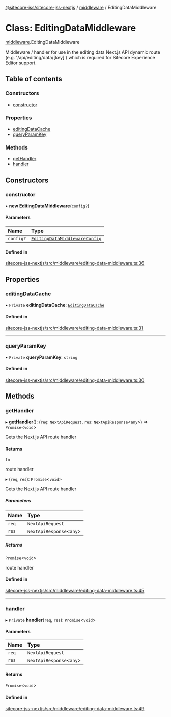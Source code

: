 [@sitecore-jss/sitecore-jss-nextjs](../README.md) / [middleware](../modules/middleware.md) / EditingDataMiddleware

# Class: EditingDataMiddleware

[middleware](../modules/middleware.md).EditingDataMiddleware

Middleware / handler for use in the editing data Next.js API dynamic route (e.g. '/api/editing/data/[key]')
which is required for Sitecore Experience Editor support.

## Table of contents

### Constructors

- [constructor](middleware.EditingDataMiddleware.md#constructor)

### Properties

- [editingDataCache](middleware.EditingDataMiddleware.md#editingdatacache)
- [queryParamKey](middleware.EditingDataMiddleware.md#queryparamkey)

### Methods

- [getHandler](middleware.EditingDataMiddleware.md#gethandler)
- [handler](middleware.EditingDataMiddleware.md#handler)

## Constructors

### constructor

• **new EditingDataMiddleware**(`config?`)

#### Parameters

| Name | Type |
| :------ | :------ |
| `config?` | [`EditingDataMiddlewareConfig`](../interfaces/middleware.EditingDataMiddlewareConfig.md) |

#### Defined in

[sitecore-jss-nextjs/src/middleware/editing-data-middleware.ts:36](https://github.com/Sitecore/jss/blob/695577da/packages/sitecore-jss-nextjs/src/middleware/editing-data-middleware.ts#L36)

## Properties

### editingDataCache

• `Private` **editingDataCache**: [`EditingDataCache`](../interfaces/middleware.EditingDataCache.md)

#### Defined in

[sitecore-jss-nextjs/src/middleware/editing-data-middleware.ts:31](https://github.com/Sitecore/jss/blob/695577da/packages/sitecore-jss-nextjs/src/middleware/editing-data-middleware.ts#L31)

___

### queryParamKey

• `Private` **queryParamKey**: `string`

#### Defined in

[sitecore-jss-nextjs/src/middleware/editing-data-middleware.ts:30](https://github.com/Sitecore/jss/blob/695577da/packages/sitecore-jss-nextjs/src/middleware/editing-data-middleware.ts#L30)

## Methods

### getHandler

▸ **getHandler**(): (`req`: `NextApiRequest`, `res`: `NextApiResponse`<`any`\>) => `Promise`<`void`\>

Gets the Next.js API route handler

#### Returns

`fn`

route handler

▸ (`req`, `res`): `Promise`<`void`\>

Gets the Next.js API route handler

##### Parameters

| Name | Type |
| :------ | :------ |
| `req` | `NextApiRequest` |
| `res` | `NextApiResponse`<`any`\> |

##### Returns

`Promise`<`void`\>

route handler

#### Defined in

[sitecore-jss-nextjs/src/middleware/editing-data-middleware.ts:45](https://github.com/Sitecore/jss/blob/695577da/packages/sitecore-jss-nextjs/src/middleware/editing-data-middleware.ts#L45)

___

### handler

▸ `Private` **handler**(`req`, `res`): `Promise`<`void`\>

#### Parameters

| Name | Type |
| :------ | :------ |
| `req` | `NextApiRequest` |
| `res` | `NextApiResponse`<`any`\> |

#### Returns

`Promise`<`void`\>

#### Defined in

[sitecore-jss-nextjs/src/middleware/editing-data-middleware.ts:49](https://github.com/Sitecore/jss/blob/695577da/packages/sitecore-jss-nextjs/src/middleware/editing-data-middleware.ts#L49)
